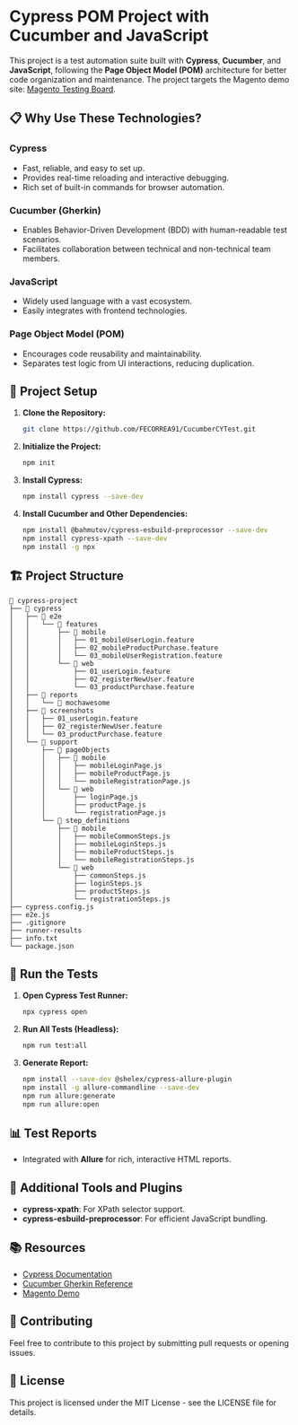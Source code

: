 # Cypress POM Project with Cucumber and JavaScript

This project is a test automation suite built with **Cypress**, **Cucumber**, and **JavaScript**, following the **Page Object Model (POM)** architecture for better code organization and maintenance. The project targets the Magento demo site: [Magento Testing Board](https://magento.softwaretestingboard.com).

## 📋 Why Use These Technologies?

### **Cypress**

* Fast, reliable, and easy to set up.
* Provides real-time reloading and interactive debugging.
* Rich set of built-in commands for browser automation.

### **Cucumber (Gherkin)**

* Enables Behavior-Driven Development (BDD) with human-readable test scenarios.
* Facilitates collaboration between technical and non-technical team members.

### **JavaScript**

* Widely used language with a vast ecosystem.
* Easily integrates with frontend technologies.

### **Page Object Model (POM)**

* Encourages code reusability and maintainability.
* Separates test logic from UI interactions, reducing duplication.

## 🚀 Project Setup

1. **Clone the Repository:**

   ```bash
   git clone https://github.com/FECORREA91/CucumberCYTest.git
   ```

2. **Initialize the Project:**

   ```bash
   npm init
   ```

3. **Install Cypress:**

   ```bash
   npm install cypress --save-dev
   ```

4. **Install Cucumber and Other Dependencies:**

   ```bash
   npm install @bahmutov/cypress-esbuild-preprocessor --save-dev
   npm install cypress-xpath --save-dev
   npm install -g npx
   ```

## 🏗️ Project Structure

```
📂 cypress-project
├── 📁 cypress
│   ├── 📁 e2e
│   │   └── 📁 features
│   │       ├── 📁 mobile
│   │       │   ├── 01_mobileUserLogin.feature
│   │       │   ├── 02_mobileProductPurchase.feature
│   │       │   └── 03_mobileUserRegistration.feature
│   │       └── 📁 web
│   │           ├── 01_userLogin.feature
│   │           ├── 02_registerNewUser.feature
│   │           └── 03_productPurchase.feature
│   ├── 📁 reports
│   │   └── 📁 mochawesome
│   ├── 📁 screenshots
│   │   ├── 01_userLogin.feature
│   │   ├── 02_registerNewUser.feature
│   │   └── 03_productPurchase.feature
│   └── 📁 support
│       ├── 📁 pageObjects
│       │   ├── 📁 mobile
│       │   │   ├── mobileLoginPage.js
│       │   │   ├── mobileProductPage.js
│       │   │   └── mobileRegistrationPage.js
│       │   └── 📁 web
│       │       ├── loginPage.js
│       │       ├── productPage.js
│       │       └── registrationPage.js
│       └── 📁 step_definitions
│           ├── 📁 mobile
│           │   ├── mobileCommonSteps.js
│           │   ├── mobileLoginSteps.js
│           │   ├── mobileProductSteps.js
│           │   └── mobileRegistrationSteps.js
│           └── 📁 web
│               ├── commonSteps.js
│               ├── loginSteps.js
│               ├── productSteps.js
│               └── registrationSteps.js
├── cypress.config.js
├── e2e.js
├── .gitignore
├── runner-results
├── info.txt
└── package.json
```

## 📂 Run the Tests

1. **Open Cypress Test Runner:**

   ```bash
   npx cypress open
   ```

2. **Run All Tests (Headless):**

   ```bash
   npm run test:all
   ```

3. **Generate Report:**

   ```bash
   npm install --save-dev @shelex/cypress-allure-plugin
   npm install -g allure-commandline --save-dev
   npm run allure:generate
   npm run allure:open
   ```

## 📊 Test Reports

* Integrated with **Allure** for rich, interactive HTML reports.

## 🔧 Additional Tools and Plugins

* **cypress-xpath**: For XPath selector support.
* **cypress-esbuild-preprocessor**: For efficient JavaScript bundling.

## 📚 Resources

* [Cypress Documentation](https://docs.cypress.io/)
* [Cucumber Gherkin Reference](https://cucumber.io/docs/gherkin/)
* [Magento Demo](https://magento.softwaretestingboard.com)

## 🤝 Contributing

Feel free to contribute to this project by submitting pull requests or opening issues.

## 📄 License

This project is licensed under the MIT License - see the LICENSE file for details.
